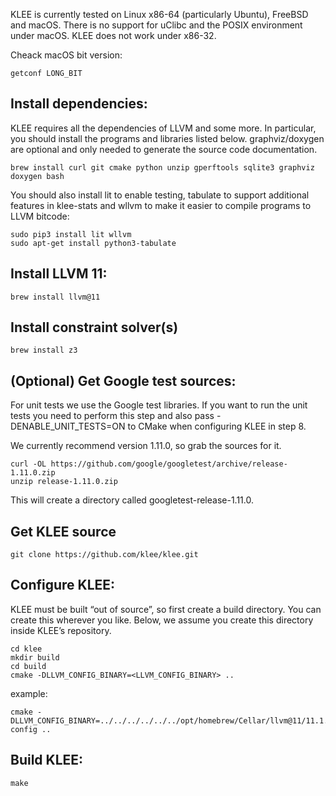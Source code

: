 KLEE is currently tested on Linux x86-64 (particularly Ubuntu), FreeBSD and macOS.
There is no support for uClibc and the POSIX environment under macOS. KLEE does not work under x86-32.

Cheack macOS bit version:
```
getconf LONG_BIT
```
## Install dependencies: 
KLEE requires all the dependencies of LLVM and some more. In particular, you should install the programs and libraries listed below.
graphviz/doxygen are optional and only needed to generate the source code documentation.

```
brew install curl git cmake python unzip gperftools sqlite3 graphviz doxygen bash
```
You should also install lit to enable testing, tabulate to support additional features in klee-stats and wllvm to make it easier to compile programs to LLVM bitcode:
```
sudo pip3 install lit wllvm
sudo apt-get install python3-tabulate
```

## Install LLVM 11: 
```
brew install llvm@11 
```

## Install constraint solver(s)
```
brew install z3
```
## (Optional) Get Google test sources:
For unit tests we use the Google test libraries.
If you want to run the unit tests you need to perform this step and also pass -DENABLE_UNIT_TESTS=ON to CMake when configuring KLEE in step 8.

We currently recommend version 1.11.0, so grab the sources for it.
```
curl -OL https://github.com/google/googletest/archive/release-1.11.0.zip
unzip release-1.11.0.zip
```
This will create a directory called googletest-release-1.11.0.

## Get KLEE source

```
git clone https://github.com/klee/klee.git
```
## Configure KLEE:
KLEE must be built “out of source”, so first create a build directory. 
You can create this wherever you like. Below, we assume you create this directory inside KLEE’s repository.
```
cd klee
mkdir build
cd build
cmake -DLLVM_CONFIG_BINARY=<LLVM_CONFIG_BINARY> ..
 ```
example:
```
cmake -DLLVM_CONFIG_BINARY=../../../../../../opt/homebrew/Cellar/llvm@11/11.1.0_4/bin/llvm-config ..
```

## Build KLEE:
```
make
```
 
